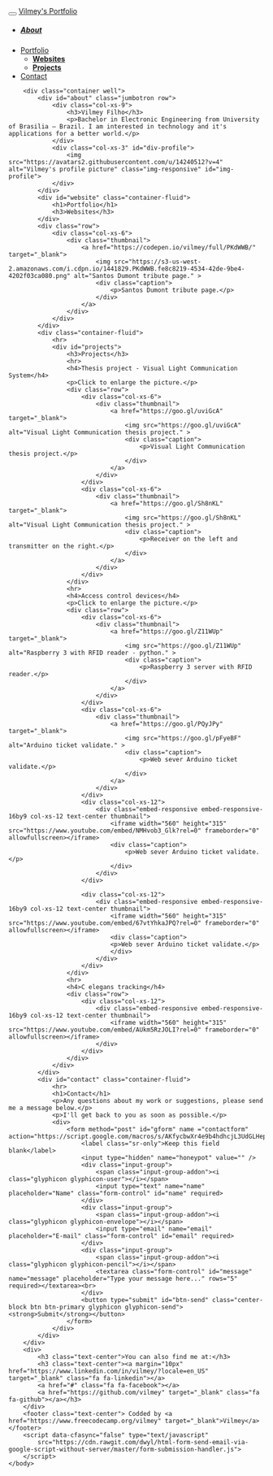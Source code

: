 
<html lang="en">
	<head>
		<link rel="stylesheet" href="https://maxcdn.bootstrapcdn.com/bootstrap/3.3.7/css/bootstrap.min.css">
	  	<link rel="stylesheet" href="https://cdnjs.cloudflare.com/ajax/libs/font-awesome/4.7.0/css/font-awesome.min.css">
	  	<script src="https://ajax.googleapis.com/ajax/libs/jquery/3.2.1/jquery.min.js"></script>
	  	<script src="https://maxcdn.bootstrapcdn.com/bootstrap/3.3.7/js/bootstrap.min.js"></script>
	</head>
	<body data-spy="scroll" data-target=".navbar" data-offset="50">
	  	<nav class="navbar navbar-inverse navbar-fixed-top">
	    	<div class="container-fluid">
	      		<div class="navbar-header">
	        		<button type="button" class="navbar-toggle" data-toggle="collapse" data-target="#myNavbar">
	        			<span class="icon-bar"></span>
	        			<span class="icon-bar"></span>
	        			<span class="icon-bar"></span>                       
	      			</button>
	        		<a class="navbar-brand" href="#">Vilmey's Portfolio</a>
	      		</div>
	      		<div class="collapse navbar-collapse" id="myNavbar">
	        		<ul class="nav navbar-nav navbar-right">
	          			<li><a href="#about"><span class="glyphicon glyphicon-info-sign"></span> <h5>About</h5></a></li>
	          			<li class="dropdown">
	            			<a class="dropdown-toggle" data-toggle="dropdown" href="#"><span class="glyphicon glyphicon-book"></span> Portfolio <span class="caret"></span></a>
	          				<ul class="dropdown-menu">
	            				<li><a href="#website"> <strong>Websites</strong> </a></li>
	            				<li><a href="#projects"> <b>Projects</b> </a></li>
	            			</ul>
			          	</li>
			          	<li><a href="#contact"><span class="glyphicon glyphicon-phone"></span> Contact</a></li>
			        </ul>
			    </div>
	    	</div>
	  	</nav>

	  	<div class="container well">
	    	<div id="about" class="jumbotron row">
	      		<div class="col-xs-9">      
	        		<h3>Vilmey Filho</h3>
	        		<p>Bachelor in Electronic Engineering from University of Brasilia – Brazil. I am interested in technology and it's applications for a better world.</p>
	      		</div>
	      		<div class="col-xs-3" id="div-profile">
	        		<img src="https://avatars2.githubusercontent.com/u/14240512?v=4" alt="Vilmey's profile picture" class="img-responsive" id="img-profile">
	      		</div>
	    	</div>
	    	<div id="website" class="container-fluid">
	      		<h1>Portfolio</h1>
	      		<h3>Websites</h3>
	    	</div>
	    	<div class="row">
	      		<div class="col-xs-6">
	        		<div class="thumbnail">
	          			<a href="https://codepen.io/vilmey/full/PKdWWB/" target="_blank">
		            		<img src="https://s3-us-west-2.amazonaws.com/i.cdpn.io/1441829.PKdWWB.fe8c8219-4534-42de-9be4-4202f03ca080.png" alt="Santos Dumont tribute page." >
		            		<div class="caption">
		              			<p>Santos Dumont tribute page.</p>
		            		</div>
	          			</a>
	        		</div>
	      		</div>
	    	</div>
	   		<div class="container-fluid">
	     		<hr>
	     		<div id="projects">
	      			<h3>Projects</h3>
	       			<hr>
	       			<h4>Thesis project - Visual Light Communication System</h4>
	       			<p>Click to enlarge the picture.</p>
	       			<div class="row">
	        			<div class="col-xs-6">
	          				<div class="thumbnail">
	            				<a href="https://goo.gl/uviGcA" target="_blank">
		              				<img src="https://goo.gl/uviGcA" alt="Visual Light Communication thesis project." >
		              				<div class="caption">
		                				<p>Visual Light Communication thesis project.</p>
		              				</div>
	            				</a>
	          				</div>
	        			</div>
	       				<div class="col-xs-6">
	         				<div class="thumbnail">
	            				<a href="https://goo.gl/Sh8nKL" target="_blank">
		              				<img src="https://goo.gl/Sh8nKL" alt="Visual Light Communication thesis project." >
		              				<div class="caption">
		                				<p>Receiver on the left and transmitter on the right.</p>
		              				</div>
	            				</a>
	          				</div>
	       				</div>
	       			</div>
	       			<hr>
	       			<h4>Access control devices</h4>
	       			<p>Click to enlarge the picture.</p>
	       			<div class="row">
	         			<div class="col-xs-6">
	          				<div class="thumbnail">
	            				<a href="https://goo.gl/Z11WUp" target="_blank">
	              					<img src="https://goo.gl/Z11WUp" alt="Raspberry 3 with RFID reader - python." >
	              					<div class="caption">
	                					<p>Raspberry 3 server with RFID reader.</p>
	              					</div>
	            				</a>
	          				</div>
	        			</div>
	         			<div class="col-xs-6">
	          				<div class="thumbnail">
	            				<a href="https://goo.gl/PQyJPy" target="_blank">
	              					<img src="https://goo.gl/pFyeBF" alt="Arduino ticket validate." >
	              					<div class="caption">
	                					<p>Web sever Arduino ticket validate.</p>
	              					</div>
	            				</a>
	          				</div>
	        			</div>
	         			<div class="col-xs-12">
	           				<div class="embed-responsive embed-responsive-16by9 col-xs-12 text-center thumbnail">
	            				<iframe width="560" height="315" src="https://www.youtube.com/embed/NMHvob3_Glk?rel=0" frameborder="0" allowfullscreen></iframe>
	              				<div class="caption">
	               					<p>Web sever Arduino ticket validate.</p>
	              				</div>
	          				</div>
	        			</div>
	       
	       				<div class="col-xs-12">
	           				<div class="embed-responsive embed-responsive-16by9 col-xs-12 text-center thumbnail">
	            				<iframe width="560" height="315" src="https://www.youtube.com/embed/67vtYhkaJPQ?rel=0" frameborder="0" allowfullscreen></iframe>
	              				<div class="caption">
	                			<p>Web sever Arduino ticket validate.</p>
	              				</div>
	          				</div>
	        			</div>
	       			</div>
	       			<hr>
	       			<h4>C elegans tracking</h4>
	       			<div class="row">
	         			<div class="col-xs-12">
	          				<div class="embed-responsive embed-responsive-16by9 col-xs-12 text-center thumbnail">
	            				<iframe width="560" height="315" src="https://www.youtube.com/embed/AUkm5RzJOLI?rel=0" frameborder="0" allowfullscreen></iframe>
	          				</div>
	        			</div>
	      			</div>
	    		</div>
	  		</div>
	  		<div id="contact" class="container-fluid">
	    		<hr>
	    		<h1>Contact</h1>
	    		<p>Any questions about my work or suggestions, please send me a message below.</p>
	    		<p>I'll get back to you as soon as possible.</p>
	    		<div>
		      		<form method="post" id="gform" name ="contactform" action="https://script.google.com/macros/s/AKfycbwXr4e9b4hdhcjL3UdGLHep2p0AiiCmzXBDiVx6YxQq_gz1RjY/exec">   
		        		<label class="sr-only">Keep this field blank</label>
		  				<input type="hidden" name="honeypot" value="" />
		        		<div class="input-group">
		          			<span class="input-group-addon"><i class="glyphicon glyphicon-user"></i></span>
		          			<input type="text" name="name" placeholder="Name" class="form-control" id="name" required>
		        		</div>
		        		<div class="input-group">
		          			<span class="input-group-addon"><i class="glyphicon glyphicon-envelope"></i></span>
		          			<input type="email" name="email" placeholder="E-mail" class="form-control" id="email" required>
		        		</div>
		        		<div class="input-group">
		          			<span class="input-group-addon"><i class="glyphicon glyphicon-pencil"></i></span>
		          			<textarea class="form-control" id="message" name="message" placeholder="Type your message here..." rows="5" required></textarea><br>
		        		</div>
		        		<button type="submit" id="btn-send" class="center-block btn btn-primary glyphicon glyphicon-send"> <strong>Submit</strong></button>
	      			</form>
	    		</div>
	  		</div>
	 	</div>
	  	<div>
	    	<h3 class="text-center">You can also find me at:</h3>
	    	<h3 class="text-center"><a margin="10px" href="https://www.linkedin.com/in/vilmey/?locale=en_US" target="_blank" class="fa fa-linkedin"></a> 
	    	<a href="#" class="fa fa-facebook"></a> 
	    	<a href="https://github.com/vilmey" target="_blank" class="fa fa-github"></a></h3>
	  	</div>
	  	<footer class="text-center"> Codded by <a href="https://www.freecodecamp.org/vilmey" target="_blank">Vilmey</a></footer>
		<script data-cfasync="false" type="text/javascript"
			src="https://cdn.rawgit.com/dwyl/html-form-send-email-via-google-script-without-server/master/form-submission-handler.js">
		</script>
	</body>
</html>